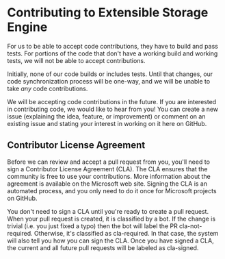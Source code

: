 # Contributing to Extensible Storage Engine

For us to be able to accept code contributions, they have to build and pass tests. For portions of the code that don't have a working build and working tests, we will not be able to accept contributions.

Initially, none of our code builds or includes tests. Until that changes, our code synchronization process will be one-way, and we will be unable to take *any* code contributions.

We will be accepting code contributions in the future. If you are interested in contributing code, we would like to hear from you! You can create a new issue (explaining the idea, feature, or improvement) or comment on an existing issue and stating your interest in working on it here on GitHub.

## Contributor License Agreement
Before we can review and accept a pull request from you, you'll need to sign a Contributor License Agreement (CLA). The CLA ensures that the community is free to use your contributions. More information about the agreement is available on the Microsoft web site. Signing the CLA is an automated process, and you only need to do it once for Microsoft projects on GitHub.

You don't need to sign a CLA until you're ready to create a pull request. When your pull request is created, it is classified by a bot. If the change is trivial (i.e. you just fixed a typo) then the bot will label the PR cla-not-required. Otherwise, it's classified as cla-required. In that case, the system will also tell you how you can sign the CLA. Once you have signed a CLA, the current and all future pull requests will be labeled as cla-signed.